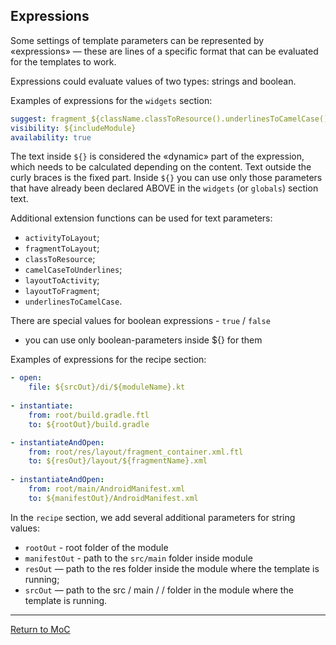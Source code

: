 ## Expressions

Some settings of template parameters can be represented by «expressions» — these are lines of a specific
format that can be evaluated for the templates to work.

Expressions could evaluate values of two types: strings and boolean.

Examples of expressions for the `widgets` section:

```yaml
suggest: fragment_${className.classToResource().underlinesToCamelCase()}
visibility: ${includeModule}
availability: true
```

The text inside `${}` is considered the «dynamic» part of the expression, which needs to be
calculated depending on the content. Text outside the curly braces is the fixed part.
Inside `${}` you can use only those parameters that have already been declared ABOVE in the `widgets` (or `globals`) section text.

Additional extension functions can be used for text parameters:

- `activityToLayout`;
- `fragmentToLayout`;
- `classToResource`;
- `camelCaseToUnderlines`;
- `layoutToActivity`;
- `layoutToFragment`;
- `underlinesToCamelCase`.

There are special values for boolean expressions - `true` / `false`
+ you can use only boolean-parameters inside ${} for them

Examples of expressions for the recipe section:

```yaml
- open:
    file: ${srcOut}/di/${moduleName}.kt
    
- instantiate:
    from: root/build.gradle.ftl
    to: ${rootOut}/build.gradle

- instantiateAndOpen:
    from: root/res/layout/fragment_container.xml.ftl
    to: ${resOut}/layout/${fragmentName}.xml
    
- instantiateAndOpen:
    from: root/main/AndroidManifest.xml
    to: ${manifestOut}/AndroidManifest.xml
```

In the `recipe` section, we add several additional parameters for string values:

- `rootOut` - root folder of the module
- `manifestOut` - path to the `src/main` folder inside module
- `resOut` — path to the res folder inside the module where the template is running;
- `srcOut` — path to the src / main / <source-set> / <current-dir> folder in the module where the template is running.

---

[Return to MoC](/plugins/hh-geminio/README_EN.md)